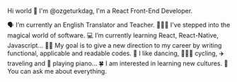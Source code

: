 Hi world 👋
I'm @ozgeturkdag, I'm a React Front-End Developer.

🗣 I’m currently an English Translator and Teacher. 
👩🏻‍💻 I've stepped into the magical world of software.
💻 I’m currently learning React, React-Native, Javascript...
🏃‍♀️ My goal is to give a new direction to my career by writing functional, applicable and readable codes.
💃 I like dancing, 🚴🏻‍♀️ cycling, ✈️ traveling and 🎹 playing piano...
🍀 I am interested in learning new cultures.
💬 You can ask me about everything.

